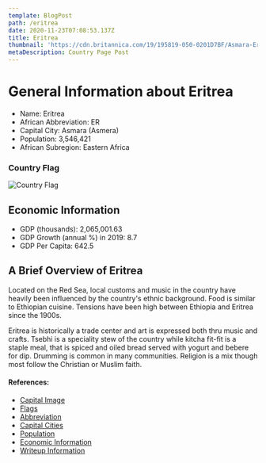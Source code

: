 ```yaml
---
template: BlogPost
path: /eritrea
date: 2020-11-23T07:08:53.137Z
title: Eritrea
thumbnail: 'https://cdn.britannica.com/19/195819-050-0201D7BF/Asmara-Eritrea.jpg'
metaDescription: Country Page Post
---
```


# General Information about Eritrea

- Name: Eritrea
- African Abbreviation: ER
- Capital City: Asmara (Asmera)
- Population: 3,546,421
- African Subregion: Eastern Africa

### Country Flag
![Country Flag](https://raw.githubusercontent.com/hjnilsson/country-flags/master/png1000px/gq.png)

## Economic Information
 - GDP (thousands): 2,065,001.63
 - GDP Growth (annual %) in 2019: 8.7
 - GDP Per Capita: 642.5

## A Brief Overview of Eritrea
Located on the Red Sea, local customs and music in the country have heavily been influenced by the country's ethnic background. Food is similar to Ethiopian cuisine. Tensions have been high between Ethiopia and Eritrea since the 1900s.

Eritrea is historically a trade center and art is expressed both thru music and crafts. Tsebhi is a speciality stew of the country while kitcha fit-fit is a staple meal, that is spiced and oiled bread served with yogurt and bebere for dip. Drumming is common in many communities. Religion is a mix though most follow the Christian or Muslim faith.

#### References:
- [Capital Image](https://cdn.britannica.com/19/195819-050-0201D7BF/Asmara-Eritrea.jpg)
- [Flags](https://github.com/hjnilsson/country-flags)
- [Abbreviation](https://planetarynames.wr.usgs.gov/Abbreviations)
- [Capital Cities](https://www.nationsonline.org/oneworld/capitals_africa.htm)
- [Population](https://www.worldometers.info/population/countries-in-africa-by-population/)
- [Economic Information](https://data.worldbank.org/)
- [Writeup Information](https://www.iexplore.com/articles/travel-guides/africa/eritrea/history-and-culture)
